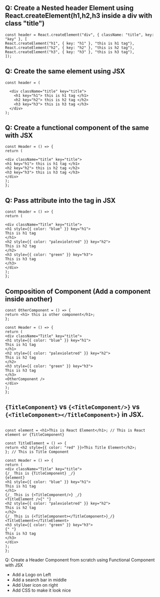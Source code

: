 ## Q: Create a Nested header Element using React.createElement(h1,h2,h3 inside a div with class "title")

```
const header = React.createElement("div", { className: "title", key: "key" }, [
React.createElement("h1", { key: "h1" }, "this is h1 tag"),
React.createElement("h2", { key: "h2" }, "this is h2 tag"),
React.createElement("h3", { key: "h3" }, "this is h3 tag"),
]);
```

## Q: Create the same element using JSX

```
const header = (

  <div className="title" key="title">
    <h1 key="h1"> this is h1 tag </h1>
    <h2 key="h2"> this is h2 tag </h2>
    <h3 key="h3"> this is h3 tag </h3>
  </div>
);
```

## Q: Create a functional component of the same with JSX

```
const Header = () => {
return (

<div className="title" key="title">
<h1 key="h1"> this is h1 tag </h1>
<h2 key="h2"> this is h2 tag </h2>
<h3 key="h3"> this is h3 tag </h3>
</div>
);
};
```

## Q: Pass attribute into the tag in JSX

```
const Header = () => {
return (

<div className="Title" key="title">
<h1 style={{ color: "blue" }} key="h1">
This is h1 tag
</h1>
<h2 style={{ color: "palevioletred" }} key="h2">
This is h2 tag
</h2>
<h3 style={{ color: "green" }} key="h3">
This is h3 tag
</h3>
</div>
);
};
```

## Composition of Component (Add a component inside another)

```
const OtherComponent = () => {
return <h1> this is other component</h1>;
};

const Header = () => {
return (
<div className="Title" key="title">
<h1 style={{ color: "blue" }} key="h1">
This is h1 tag
</h1>
<h2 style={{ color: "palevioletred" }} key="h2">
This is h2 tag
</h2>
<h3 style={{ color: "green" }} key="h3">
This is h3 tag
</h3>
<OtherComponent />
</div>
);
};
```

## `{TitleComponent}` vs `{<TitleComponent/>}` vs `{<TitleComponent></TitleComponent>}` in JSX.

```

const element = <h1>This is React Element</h1>; // This is React element or {TitleComponent}

const TitleElement = () => {
return <h2 style={{ color: "red" }}>This Title Element</h2>;
}; // This is Title Component

const Header = () => {
return (
<div className="Title" key="title">
{/_ This is {TitleComponent} _/}
{element}
<h1 style={{ color: "blue" }} key="h1">
This is h1 tag
</h1>
{/_ This is {<TitleComponent/>} _/}
<TitleElement />{" "}
<h2 style={{ color: "palevioletred" }} key="h2">
This is h2 tag
</h2>
{/_ This is {<TitleComponent></TitleComponent>}_/}
<TitleElement></TitleElement>
<h3 style={{ color: "green" }} key="h3">
{" "}
This is h3 tag
</h3>
</div>
);
};

```

Q: Create a Header Component from scratch using Functional Component with JSX

- Add a Logo on Left
- Add a search bar in middle
- Add User icon on right
- Add CSS to make it look nice

```

```

